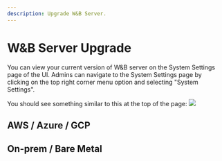 ```yaml
---
description: Upgrade W&B Server.
---
```


# W&B Server Upgrade
You can view your current version of W&B server on the System Settings page of the UI. Admins can navigate to the System Settings page by clicking on the top right corner menu option and selecting "System Settings".

You should see something similar to this at the top of the page:
![](/images/hosting/local-version.png)


## AWS / Azure / GCP

## On-prem / Bare Metal